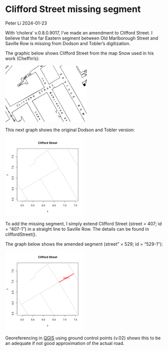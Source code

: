 Clifford Street missing segment
================
Peter Li
2024-01-23

With ‘cholera’ v.0.8.0.9017, I’ve made an amendment to Clifford Street.
I believe that the far Eastern segment between Old Marlborough Street
and Saville Row is missing from Dodson and Tobler’s digitization.

The graphic below shows Clifford Street from the map Snow used in his
work (Cheffin’s):

![](clifford.png)

This next graph shows the original Dodson and Tobler version:

<img src="clifford_files/figure-gfm/dodson_tobler-1.png" width="50%" />

To add the missing segment, I simply extend Clifford Street (street =
407; id = “407-1”) in a straight line to Saville Row. The details can be
found in cliffordStreet().

The graph below shows the amended segment (street” = 529; id = “529-1”):

<img src="clifford_files/figure-gfm/dodson_tobler_amended-1.png" width="50%" />

Georeferencing in [QGIS](https://qgis.org/) using ground control points
(v.02) shows this to be an adequate if not good approximation of the
actual road.
